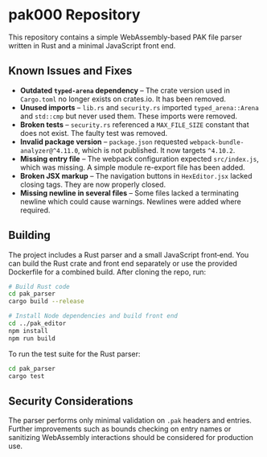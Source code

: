 # pak000 Repository

This repository contains a simple WebAssembly-based PAK file parser written in Rust and a minimal JavaScript front end.

## Known Issues and Fixes

* **Outdated `typed-arena` dependency** – The crate version used in `Cargo.toml` no longer exists on crates.io. It has been removed.
* **Unused imports** – `lib.rs` and `security.rs` imported `typed_arena::Arena` and `std::cmp` but never used them. These imports were removed.
* **Broken tests** – `security.rs` referenced a `MAX_FILE_SIZE` constant that does not exist. The faulty test was removed.
* **Invalid package version** – `package.json` requested `webpack-bundle-analyzer@^4.11.0`, which is not published. It now targets `^4.10.2`.
* **Missing entry file** – The webpack configuration expected `src/index.js`, which was missing. A simple module re-export file has been added.
* **Broken JSX markup** – The navigation buttons in `HexEditor.jsx` lacked closing tags. They are now properly closed.
* **Missing newline in several files** – Some files lacked a terminating newline which could cause warnings. Newlines were added where required.

## Building

The project includes a Rust parser and a small JavaScript front‑end. You can build the Rust crate and front end separately or use the provided Dockerfile for a combined build. After cloning the repo, run:

```bash
# Build Rust code
cd pak_parser
cargo build --release

# Install Node dependencies and build front end
cd ../pak_editor
npm install
npm run build
```

To run the test suite for the Rust parser:

```bash
cd pak_parser
cargo test
```

## Security Considerations

The parser performs only minimal validation on `.pak` headers and entries. Further improvements such as bounds checking on entry names or sanitizing WebAssembly interactions should be considered for production use.

